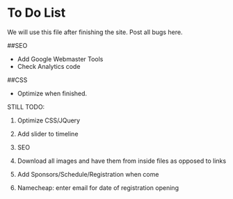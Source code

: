 # To Do List

We will use this file after finishing the site. Post all bugs here.


##SEO
- Add Google Webmaster Tools
- Check Analytics code

##CSS
- Optimize when finished.


STILL TODO:

1. Optimize CSS/JQuery

2. Add slider to timeline

3. SEO

4. Download all images and have them from inside files as opposed to links

5. Add Sponsors/Schedule/Registration when come

6. Namecheap: enter email for date of registration opening
